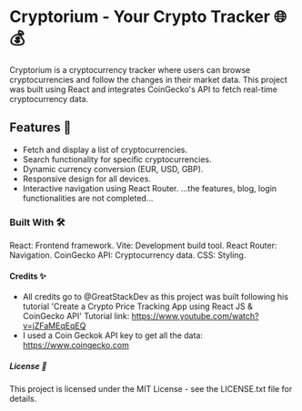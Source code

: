 # Cryptorium - Your Crypto Tracker 🌐💰

Cryptorium is a cryptocurrency tracker where users can browse cryptocurrencies and follow the changes in their market data. This project was built using React and integrates CoinGecko's API to fetch real-time cryptocurrency data.

## Features 🚀
- Fetch and display a list of cryptocurrencies.
- Search functionality for specific cryptocurrencies.
- Dynamic currency conversion (EUR, USD, GBP).
- Responsive design for all devices.
- Interactive navigation using React Router.
...the features, blog, login functionalities are not completed...

### Built With 🛠️
React: Frontend framework.
Vite: Development build tool.
React Router: Navigation.
CoinGecko API: Cryptocurrency data.
CSS: Styling.

#### Credits ✨

 - All credits go to @GreatStackDev as this project was built following his tutorial 'Create a 
 Crypto Price Tracking App using React JS & CoinGecko API'
 Tutorial link: https://www.youtube.com/watch?v=jZFaMEqEqEQ
 - I used a Coin Geckok API key to get all the data:
 https://www.coingecko.com
 

##### License 📜

 This project is licensed under the MIT License - see the LICENSE.txt file for details.

